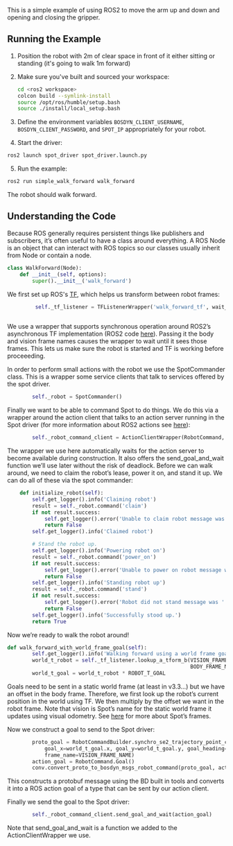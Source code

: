 This is a simple example of using ROS2 to move the arm up and down and opening and closing the gripper.

## Running the Example
1.  Position the robot with 2m of clear space in front of it either sitting or standing (it's going to walk 1m forward)
2.  Make sure you've built and sourced your workspace:
    ```bash
    cd <ros2 workspace>
    colcon build --symlink-install
    source /opt/ros/humble/setup.bash
    source ./install/local_setup.bash
    ```

3.  Define the environment variables `BOSDYN_CLIENT_USERNAME`, `BOSDYN_CLIENT_PASSWORD`, and `SPOT_IP` appropriately for your robot.

4.  Start the driver:
```bash
ros2 launch spot_driver spot_driver.launch.py
```

5.  Run the example:
```bash
ros2 run simple_walk_forward walk_forward
```

The robot should walk forward.

## Understanding the Code

Because ROS generally requires persistent things like publishers and subscribers, it’s often useful to have a class around everything.  A ROS Node is an object that can interact with ROS topics so our classes usually inherit from Node or contain a node.

```python
class WalkForward(Node):
    def __init__(self, options):
        super().__init__('walk_forward')
```

We first set up ROS's [TF](https://docs.ros.org/en/humble/Tutorials/Intermediate/Tf2/Tf2-Main.html), which helps us transform between robot frames:
```python
         self._tf_listener = TFListenerWrapper('walk_forward_tf', wait_for_transform = [BODY_FRAME_NAME,
                                                                                        VISION_FRAME_NAME])
```
We use a wrapper that supports synchronous operation around ROS2’s asynchronous TF implementation (ROS2 code [here](https://github.com/ros2/rclpy/tree/humble)).  Passing it the body and vision frame names causes the wrapper to wait until it sees those frames.  This lets us make sure the robot is started and TF is working before proceeeding.

In order to perform small actions with the robot we use the SpotCommander class.  This is a wrapper some service clients that talk to services offered by the spot driver.
```python
        self._robot = SpotCommander()
```

Finally we want to be able to command Spot to do things.  We do this via a wrapper around the action client that talks to an action server running in the Spot driver (for more information about ROS2 actions see [here](https://docs.ros.org/en/humble/Tutorials/Beginner-CLI-Tools/Understanding-ROS2-Actions/Understanding-ROS2-Actions.html)):
```python
        self._robot_command_client = ActionClientWrapper(RobotCommand, 'robot_command')
```
The wrapper we use here automatically waits for the action server to become available during construction.  It also offers the send_goal_and_wait function we’ll use later without the risk of deadlock.  Before we can walk around, we need to claim the robot’s lease, power it on, and stand it up.  We can do all of these via the spot commander:
```python
    def initialize_robot(self):
        self.get_logger().info('Claiming robot')
        result = self._robot.command('claim')
        if not result.success:
            self.get_logger().error('Unable to claim robot message was ' + result.message)
            return False
        self.get_logger().info('Claimed robot')

        # Stand the robot up.
        self.get_logger().info('Powering robot on')
        result = self._robot.command('power_on')
        if not result.success:
            self.get_logger().error('Unable to power on robot message was ' + result.message)
            return False
        self.get_logger().info('Standing robot up')
        result = self._robot.command('stand')
        if not result.success:
            self.get_logger().error('Robot did not stand message was ' + result.message)
            return False
        self.get_logger().info('Successfully stood up.')
        return True
```

Now we’re ready to walk the robot around!
```python
def walk_forward_with_world_frame_goal(self):
        self.get_logger().info('Walking forward using a world frame goal')
        world_t_robot = self._tf_listener.lookup_a_tform_b(VISION_FRAME_NAME,
                                                           BODY_FRAME_NAME).get_closest_se2_transform()
        world_t_goal = world_t_robot * ROBOT_T_GOAL
```
Goals need to be sent in a static world frame (at least in v3.3…) but we have an offset in the body frame.  Therefore, we first look up the robot’s current position in the world using TF.  We then multiply by the offset we want in the robot frame.  Note that vision is Spot’s name for the static world frame it updates using visual odometry.  See [here](https://dev.bostondynamics.com/docs/concepts/geometry_and_frames) for more about Spot’s frames.

Now we construct a goal to send to the Spot driver:
```python
        proto_goal = RobotCommandBuilder.synchro_se2_trajectory_point_command(
            goal_x=world_t_goal.x, goal_y=world_t_goal.y, goal_heading=world_t_goal.angle,
            frame_name=VISION_FRAME_NAME)
        action_goal = RobotCommand.Goal()
        conv.convert_proto_to_bosdyn_msgs_robot_command(proto_goal, action_goal.command)
```
This constructs a protobuf message using the BD built in tools and converts it into a ROS action goal of a type that can be sent by our action client.

Finally we send the goal to the Spot driver:
```python
        self._robot_command_client.send_goal_and_wait(action_goal)
```
Note that send_goal_and_wait is a function we added to the ActionClientWrapper we use.
